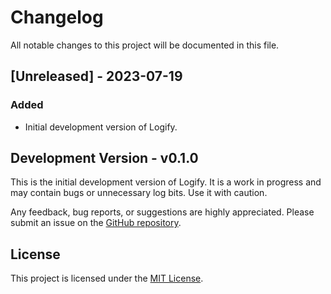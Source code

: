# Changelog

All notable changes to this project will be documented in this file.

## [Unreleased] - 2023-07-19

### Added

- Initial development version of Logify.

## Development Version - v0.1.0

This is the initial development version of Logify. It is a work in progress and may contain bugs or unnecessary log bits. Use it with caution.

Any feedback, bug reports, or suggestions are highly appreciated. Please submit an issue on the [GitHub repository](https://github.com/lukasolsen/logify).

## License

This project is licensed under the [MIT License](https://opensource.org/licenses/MIT).
